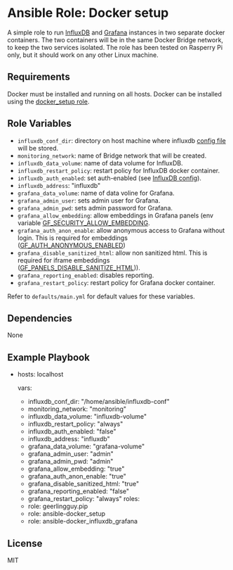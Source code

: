 Ansible Role: Docker setup
=========
A simple role to run  [InfluxDB](https://www.influxdata.com/products/influxdb-overview/) and [Grafana](https://grafana.com/) instances
in two separate docker containers. 
The two containers will be in the same Docker Bridge network, to keep the two services isolated.
The role has been tested on Rasperry Pi only, but it should work on any other Linux machine.

Requirements
------------

Docker must be installed and running on all hosts. Docker can be installed using the [docker_setup role](https://github.com/ellolo/ansible-docker_setup). 

Role Variables
--------------

- ``influxdb_conf_dir``: directory on host machine where influxdb [config file](https://docs.influxdata.com/influxdb/v1.8/administration/config/) will be stored. 
- ``monitoring_network``: name of Bridge network that will be created.
- ``influxdb_data_volume``: name of data volume for InfluxDB.
- ``influxdb_restart_policy``: restart policy for InfluxDB docker container.
- ``influxdb_auth_enabled``: set auth-enabled (see [InfluxDB config](https://docs.influxdata.com/influxdb/v1.8/administration/config/)).
- ``influxdb_address``: "influxdb"
- ``grafana_data_volume``: name of data voline for Grafana.
- ``grafana_admin_user``: sets admin user for Grafana.
- ``grafana_admin_pwd``: sets admin password for Grafana.
- ``grafana_allow_embedding``: allow embeddings in Grafana panels (env variable [GF_SECURITY_ALLOW_EMBEDDING](https://grafana.com/docs/grafana/latest/installation/configuration/).
- ``grafana_auth_anon_enable``: allow anonymous access to Grafana without login. This is required for embeddings ([GF_AUTH_ANONYMOUS_ENABLED](https://grafana.com/docs/grafana/latest/auth/overview/))
- ``grafana_disable_sanitized_html``: allow non sanitized html. This is required for iframe embeddings ([GF_PANELS_DISABLE_SANITIZE_HTML](https://grafana.com/docs/grafana/latest/installation/configuration/))). 
- ``grafana_reporting_enabled``: disables reporting.
- ``grafana_restart_policy``: restart policy for Grafana docker container.

Refer to ``defaults/main.yml`` for default values for these variables.

Dependencies
------------

None

Example Playbook
----------------
- hosts: localhost
  
  vars:
    - influxdb_conf_dir: "/home/ansible/influxdb-conf"
    - monitoring_network: "monitoring"
    - influxdb_data_volume: "influxdb-volume"
    - influxdb_restart_policy: "always"
    - influxdb_auth_enabled: "false"
    - influxdb_address: "influxdb"
    - grafana_data_volume: "grafana-volume"
    - grafana_admin_user: "admin"
    - grafana_admin_pwd: "admin"
    - grafana_allow_embedding: "true"
    - grafana_auth_anon_enable: "true"
    - grafana_disable_sanitized_html: "true"
    - grafana_reporting_enabled: "false"
    - grafana_restart_policy: "always"
  roles:
    - role: geerlingguy.pip
    - role: ansible-docker_setup
    - role: ansible-docker_influxdb_grafana

License
-------

MIT
